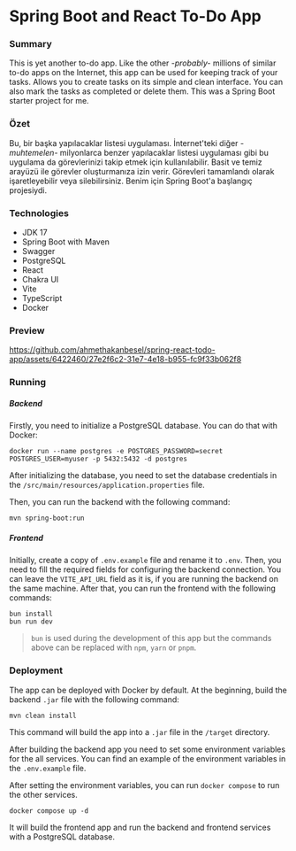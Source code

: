 # Spring Boot and React To-Do App

### Summary
This is yet another to-do app. Like the other _-probably-_ millions of similar to-do apps on the Internet, this app can be used for keeping track of your tasks.
Allows you to create tasks on its simple and clean interface. You can also mark the tasks as completed or delete them.
This was a Spring Boot starter project for me.

### Özet
Bu, bir başka yapılacaklar listesi uygulaması. İnternet'teki diğer _-muhtemelen-_ milyonlarca benzer yapılacaklar listesi uygulaması gibi bu uygulama da görevlerinizi takip etmek için kullanılabilir.
Basit ve temiz arayüzü ile görevler oluşturmanıza izin verir. Görevleri tamamlandı olarak işaretleyebilir veya silebilirsiniz.
Benim için Spring Boot'a başlangıç projesiydi.


### Technologies
- JDK 17
- Spring Boot with Maven
- Swagger
- PostgreSQL
- React
- Chakra UI
- Vite
- TypeScript
- Docker

### Preview
https://github.com/ahmethakanbesel/spring-react-todo-app/assets/6422460/27e2f6c2-31e7-4e18-b955-fc9f33b062f8

### Running

##### Backend

Firstly, you need to initialize a PostgreSQL database. You can do that with Docker:
```shell
docker run --name postgres -e POSTGRES_PASSWORD=secret POSTGRES_USER=myuser -p 5432:5432 -d postgres
```

After initializing the database, you need to set the database credentials in the `/src/main/resources/application.properties` file.

Then, you can run the backend with the following command:

```shell
mvn spring-boot:run
```

##### Frontend

Initially, create a copy of `.env.example` file and rename it to `.env`.
Then, you need to fill the required fields for configuring the backend connection.
You can leave the `VITE_API_URL` field as it is, if you are running the backend on the same machine.
After that, you can run the frontend with the following commands:

```shell
bun install
bun run dev
```

> `bun` is used during the development of this app but the commands above can be replaced with `npm`, `yarn` or `pnpm`.

### Deployment

The app can be deployed with Docker by default.
At the beginning, build the backend `.jar` file with the following command:

```shell
mvn clean install
```

This command will build the app into a `.jar` file in the `/target` directory.

After building the backend app you need to set some environment variables for the all services.
You can find an example of the environment variables in the `.env.example` file.

After setting the environment variables, you can run `docker compose` to run the other services.

```shell
docker compose up -d
```

It will build the frontend app and run the backend and frontend services with a PostgreSQL database.
